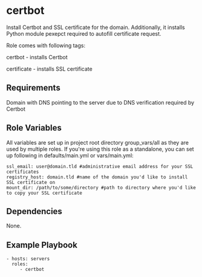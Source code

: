 certbot
=========

Install Certbot and SSL certificate for the domain. Additionally, it installs Python module pexepct required to autofill certificate request.

Role comes with following tags:

certbot - installs Certbot

certificate - installs SSL certificate

Requirements
------------

Domain with DNS pointing to the server due to DNS verification required by Certbot

Role Variables
--------------

All variables are set up in project root directory group_vars/all as they are used by multiple roles. If you're using this role as a standalone, you can set up following in defaults/main.yml or vars/main.yml:

```
ssl_email: user@domain.tld #administrative email address for your SSL certificates
registry_host: domain.tld #name of the domain you'd like to install SSL certificate on
mount_dir: /path/to/some/directory #path to directory where you'd like to copy your SSL certificate

```

Dependencies
------------

None.

Example Playbook
----------------

    - hosts: servers
      roles:
         - certbot
